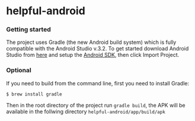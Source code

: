 helpful-android
===============

### Getting started

The project uses Gradle (the new Android build system) which is fully compatible with the Android Studio v.3.2. 
To get started download Android Studio from [here]() and setup the [Android SDK](http://developer.android.com/sdk/index.html),
then click Import Project.


### Optional 
If you need to build from the command line, first you need to install Gradle:

    $ brew install gradle 
  
Then in the root directory of the project run `gradle build`, the APK will be available in the follwing directory `helpful-android/app/build/apk`
